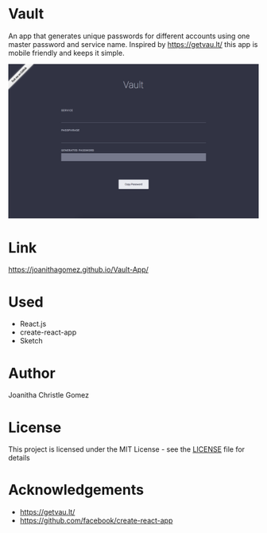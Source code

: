 Vault
=====

An app that generates unique passwords for different accounts using one master password and service name. Inspired by https://getvau.lt/ this app is mobile friendly and keeps it simple.

![Image](vault.png)

Link
===
https://joanithagomez.github.io/Vault-App/

Used
====

* React.js
* create-react-app
* Sketch


Author
======
Joanitha Christle Gomez

License
=======
This project is licensed under the MIT License - see the [LICENSE](LICENSE) file for details

Acknowledgements
==============

* https://getvau.lt/
* https://github.com/facebook/create-react-app


